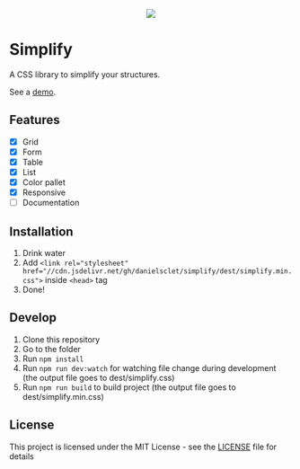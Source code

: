 <p align="center">
  <img src="https://i.imgur.com/fXHKHTU.jpg">
</p>

# Simplify

A CSS library to simplify your structures.

See a [demo](https://danielsclet.github.io/simplify/).

## Features

- [x] Grid
- [x] Form
- [x] Table
- [x] List
- [x] Color pallet
- [x] Responsive
- [ ] Documentation

## Installation

1. Drink water
2. Add ```<link rel="stylesheet" href="//cdn.jsdelivr.net/gh/danielsclet/simplify/dest/simplify.min.css">``` inside ```<head>``` tag
3. Done!

## Develop

1. Clone this repository
2. Go to the folder
3. Run `npm install`
4. Run `npm run dev:watch` for watching file change during development (the output file goes to dest/simplify.css)
4. Run `npm run build` to build project (the output file goes to dest/simplify.min.css)

## License

This project is licensed under the MIT License - see the [LICENSE](LICENSE) file for details
